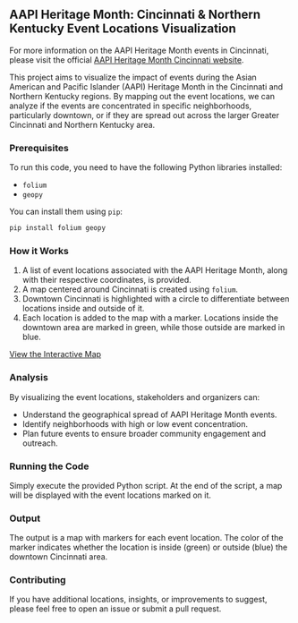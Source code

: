## AAPI Heritage Month: Cincinnati & Northern Kentucky Event Locations Visualization

For more information on the AAPI Heritage Month events in Cincinnati, please visit the official [AAPI Heritage Month Cincinnati website](https://www.aapiheritagecincy.com/).

This project aims to visualize the impact of events during the Asian American and Pacific Islander (AAPI) Heritage Month in the Cincinnati and Northern Kentucky regions. By mapping out the event locations, we can analyze if the events are concentrated in specific neighborhoods, particularly downtown, or if they are spread out across the larger Greater Cincinnati and Northern Kentucky area.

### Prerequisites

To run this code, you need to have the following Python libraries installed:

- `folium`
- `geopy`

You can install them using `pip`:

```bash
pip install folium geopy
```

### How it Works

1. A list of event locations associated with the AAPI Heritage Month, along with their respective coordinates, is provided.
2. A map centered around Cincinnati is created using `folium`.
3. Downtown Cincinnati is highlighted with a circle to differentiate between locations inside and outside of it.
4. Each location is added to the map with a marker. Locations inside the downtown area are marked in green, while those outside are marked in blue.

[View the Interactive Map](https://aashkaaaaa.github.io/aapiheritagemonthmap/)


### Analysis

By visualizing the event locations, stakeholders and organizers can:

- Understand the geographical spread of AAPI Heritage Month events.
- Identify neighborhoods with high or low event concentration.
- Plan future events to ensure broader community engagement and outreach.

### Running the Code

Simply execute the provided Python script. At the end of the script, a map will be displayed with the event locations marked on it.

### Output

The output is a map with markers for each event location. The color of the marker indicates whether the location is inside (green) or outside (blue) the downtown Cincinnati area.

### Contributing

If you have additional locations, insights, or improvements to suggest, please feel free to open an issue or submit a pull request.
